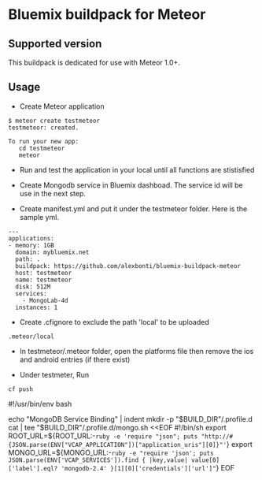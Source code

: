# Bluemix buildpack for Meteor

## Supported version

This buildpack is dedicated for use with Meteor 1.0+.

## Usage

* Create Meteor application

```
$ meteor create testmeteor
testmeteor: created.

To run your new app:
   cd testmeteor
   meteor
```
* Run and test the application in your local until all functions are stistisfied

* Create Mongodb service in Bluemix dashboad. The service id will be use in the next step. 

* Create manifest.yml and put it under the testmeteor folder.
Here is the sample yml.
```
---
applications:
- memory: 1GB
  domain: mybluemix.net
  path: .
  buildpack: https://github.com/alexbonti/bluemix-buildpack-meteor
  host: testmeteor
  name: testmeteor
  disk: 512M
  services:
    - MongoLab-4d
  instances: 1
```
* Create .cfignore to exclude the path 'local' to be uploaded
```
.meteor/local
```
* In testmeteor/.meteor folder, open the platforms file then remove the ios and android entries (if there exist)

* Under testmeter, Run 
```
cf push

```

#!/usr/bin/env bash

echo "MongoDB Service Binding" | indent
mkdir -p "$BUILD_DIR"/.profile.d
cat | tee "$BUILD_DIR"/.profile.d/mongo.sh <<EOF
  #!/bin/sh
  export ROOT_URL=\${ROOT_URL:-`ruby -e 'require "json"; puts "http://#{JSON.parse(ENV["VCAP_APPLICATION"])["application_uris"][0]}"'`}
  export MONGO_URL=\${MONGO_URL:-`ruby -e "require 'json'; puts JSON.parse(ENV['VCAP_SERVICES']).find { |key,value| value[0]['label'].eql? 'mongodb-2.4' }[1][0]['credentials']['url']"`}
EOF
